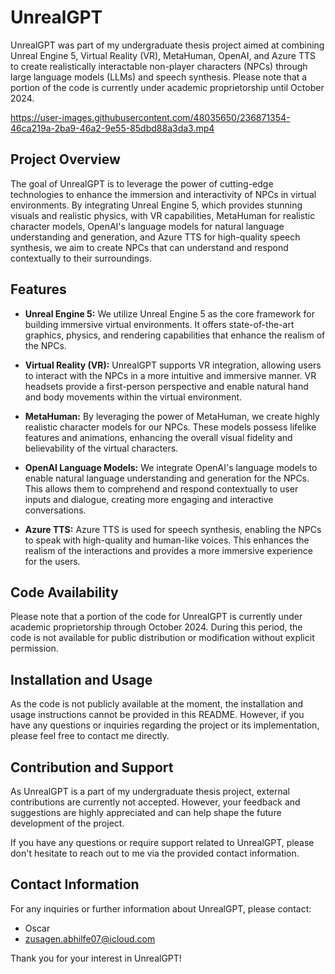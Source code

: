 # UnrealGPT

UnrealGPT was part of my undergraduate thesis project aimed at combining Unreal Engine 5, Virtual Reality (VR), MetaHuman, OpenAI, and Azure TTS to create realistically interactable non-player characters (NPCs) through large language models (LLMs) and speech synthesis. Please note that a portion of the code is currently under academic proprietorship until October 2024.

https://user-images.githubusercontent.com/48035650/236871354-46ca219a-2ba9-46a2-9e55-85dbd88a3da3.mp4

## Project Overview

The goal of UnrealGPT is to leverage the power of cutting-edge technologies to enhance the immersion and interactivity of NPCs in virtual environments. By integrating Unreal Engine 5, which provides stunning visuals and realistic physics, with VR capabilities, MetaHuman for realistic character models, OpenAI's language models for natural language understanding and generation, and Azure TTS for high-quality speech synthesis, we aim to create NPCs that can understand and respond contextually to their surroundings.

## Features

- **Unreal Engine 5:** We utilize Unreal Engine 5 as the core framework for building immersive virtual environments. It offers state-of-the-art graphics, physics, and rendering capabilities that enhance the realism of the NPCs.

- **Virtual Reality (VR):** UnrealGPT supports VR integration, allowing users to interact with the NPCs in a more intuitive and immersive manner. VR headsets provide a first-person perspective and enable natural hand and body movements within the virtual environment.

- **MetaHuman:** By leveraging the power of MetaHuman, we create highly realistic character models for our NPCs. These models possess lifelike features and animations, enhancing the overall visual fidelity and believability of the virtual characters.

- **OpenAI Language Models:** We integrate OpenAI's language models to enable natural language understanding and generation for the NPCs. This allows them to comprehend and respond contextually to user inputs and dialogue, creating more engaging and interactive conversations.

- **Azure TTS:** Azure TTS is used for speech synthesis, enabling the NPCs to speak with high-quality and human-like voices. This enhances the realism of the interactions and provides a more immersive experience for the users.

## Code Availability

Please note that a portion of the code for UnrealGPT is currently under academic proprietorship through October 2024. During this period, the code is not available for public distribution or modification without explicit permission.

## Installation and Usage

As the code is not publicly available at the moment, the installation and usage instructions cannot be provided in this README. However, if you have any questions or inquiries regarding the project or its implementation, please feel free to contact me directly.

## Contribution and Support

As UnrealGPT is a part of my undergraduate thesis project, external contributions are currently not accepted. However, your feedback and suggestions are highly appreciated and can help shape the future development of the project.

If you have any questions or require support related to UnrealGPT, please don't hesitate to reach out to me via the provided contact information.

## Contact Information

For any inquiries or further information about UnrealGPT, please contact:

- Oscar
- zusagen.abhilfe07@icloud.com

Thank you for your interest in UnrealGPT!
